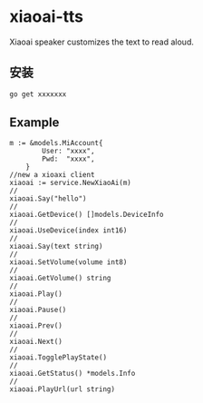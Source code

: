 # xiaoai-tts
Xiaoai speaker customizes the text to read aloud.


## 安装

```bash
go get xxxxxxx
```

## Example

```golang
m := &models.MiAccount{
		User: "xxxx",
		Pwd:  "xxxx",
	}
//new a xioaxi client
xiaoai := service.NewXiaoAi(m)
//
xiaoai.Say("hello")
//
xiaoai.GetDevice() []models.DeviceInfo
//
xiaoai.UseDevice(index int16)
//
xiaoai.Say(text string)
//
xiaoai.SetVolume(volume int8)
//
xiaoai.GetVolume() string
//
xiaoai.Play()
//
xiaoai.Pause()
//
xiaoai.Prev()
//
xiaoai.Next()
//
xiaoai.TogglePlayState()
//
xiaoai.GetStatus() *models.Info
//
xiaoai.PlayUrl(url string)
```

